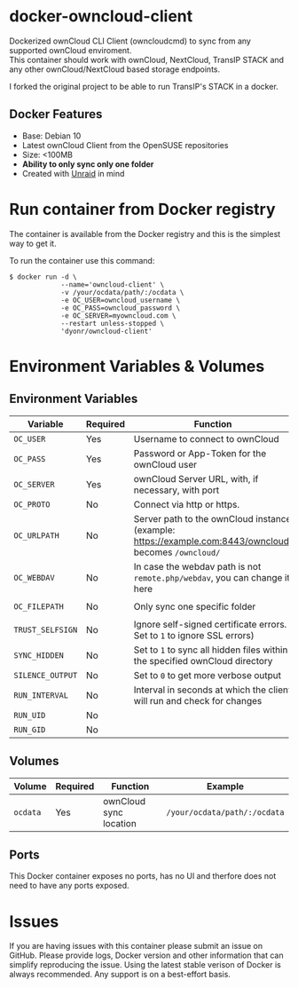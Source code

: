 # docker-owncloud-client
Dockerized ownCloud CLI Client (owncloudcmd) to sync from any supported ownCloud enviroment.  
This container should work with ownCloud, NextCloud, TransIP STACK and any other ownCloud/NextCloud based storage endpoints.

I forked the original project to be able to run TransIP's STACK in a docker.

## Docker Features
* Base: Debian 10
* Latest ownCloud Client from the OpenSUSE repositories
* Size: <100MB
* **Ability to only sync only one folder**
* Created with [Unraid](https://unraid.net/) in mind


# Run container from Docker registry
The container is available from the Docker registry and this is the simplest way to get it.

To run the container use this command:
```
$ docker run -d \
             --name='owncloud-client' \
             -v /your/ocdata/path/:/ocdata \
             -e OC_USER=owncloud_username \
             -e OC_PASS=owncloud_password \
             -e OC_SERVER=myowncloud.com \
             --restart unless-stopped \
             'dyonr/owncloud-client'
```

# Environment Variables & Volumes
## Environment Variables
| Variable | Required | Function | Example | Default |
|----------|----------|----------|----------|----------|
|`OC_USER`| Yes | Username to connect to ownCloud |`OC_USER=dyonr`||
|`OC_PASS`| Yes | Password or App-Token for the ownCloud user |`OC_PASS=ac98df79ed7fb`||
|`OC_SERVER`| Yes | ownCloud Server URL, with, if necessary, with port |`OC_SERVER=example.com:8443`||
|`OC_PROTO`| No | Connect via http or https. |`OC_PROTO=https`|`https`|
|`OC_URLPATH`| No | Server path to the ownCloud instance (example: https://example.com:8443/owncloud/ becomes `/owncloud/` |`OC_URLPATH=/owncloud/`| `/owncloud/`|
|`OC_WEBDAV`| No | In case the webdav path is not `remote.php/webdav`, you can change it here |`OC_WEBDAV=remote.php/webdav`| `remote.php/webdav` |
|`OC_FILEPATH`| No | Only sync one specific folder |`OC_FILEPATH=/Pictures/Holiday-2020`|`/`|
|`TRUST_SELFSIGN`| No | Ignore self-signed certificate errors. Set to `1` to ignore SSL errors)|`TRUST_SELFSIGN=0`|`0`|
|`SYNC_HIDDEN`| No | Set to `1` to sync all hidden files within the specified ownCloud directory|`SYNC_HIDDEN=0`|`0`|
|`SILENCE_OUTPUT`| No | Set to `0` to get more verbose output |`SILENCE_OUTPUT=1`|`1`|
|`RUN_INTERVAL`| No | Interval in seconds at which the client will run and check for changes |`RUN_INTERVAL=60`|`30`|
|`RUN_UID`| No |  |`RUN_UID=99`|`99`|
|`RUN_GID`| No |  |`RUN_UID=100`|`100`|

## Volumes
| Volume | Required | Function | Example |
|----------|----------|----------|----------|
| `ocdata` | Yes | ownCloud sync location | `/your/ocdata/path/:/ocdata`|

## Ports
This Docker container exposes no ports, has no UI and therfore does not need to have any ports exposed.

# Issues
If you are having issues with this container please submit an issue on GitHub.
Please provide logs, Docker version and other information that can simplify reproducing the issue.
Using the latest stable verison of Docker is always recommended. Any support is on a best-effort basis.
